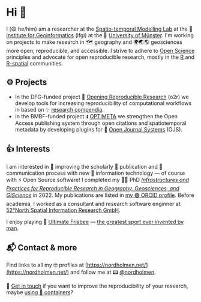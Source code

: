 # Hi 👋

I (😄 he/him) am a researcher at the [Spatio-temporal Modelling Lab](http://ifgi.uni-muenster.de/labs/spatio-temporal-modelling-lab/) at the 📍 [Institute for Geoinformatics]() (ifgi) at the 🏫 [University of Münster](https://uni-muenster.de/Geoinformatics). I'm working on projects to make research in 🗺️ geography and 🌍🌏🌎 geosciences more open, reproducible, and accessible.
I strive to adhere to [Open Science](https://en.wikipedia.org/wiki/Open_science) principles and advocate for open reproducible research, mostly in the [R](https://github.com/topics/rstats) and [R-spatial](https://github.com/search?q=r+spatial) communities.

## ⚙️ Projects

- In the DFG-funded project 🔭 [Opening Reproducible Research](https://o2r.info/) (o2r) we develop tools for increasing reproducibility of computational workflows in based on ✨ [research compendia](https://research-compendium.science/). 
- In the BMBF-funded project ⏫ [OPTIMETA](https://projects.tib.eu/optimeta/en/) we strengthen the Open Access publishing system through open citations and spatiotemporal metadata by developing plugins for 📄 [Open Journal Systems](https://github.com/pkp/ojs/) (OJS).

## 👍 Interests

I am interested in 🤔 improving the scholarly 📃 publication and 👯 communication process with new 🚀 information technology — of course with ⚡ Open Source software!
I completed my 🧑‍🎓 PhD [_Infrastructures and Practices for Reproducible Research in Geography, Geosciences, and GIScience_](https://doi.org/10.5281/zenodo.4768095) in 2022.
My publications are listed in [my 🟢 ORCID profile](https://orcid.org/0000-0002-0024-5046).
Before academia, I worked as a consultant and research software enginner at [52°North Spatial Information Research GmbH](https://github.com/52north/).

I enjoy playing  🥏 [Ultimate Frisbee](https://en.wikipedia.org/wiki/Ultimate_(sport)) — [the greatest sport ever invented by man](https://thegreatestsporteverinvented.com/).

## 📬 Contact & more

Find links to all my 🤓 profiles at [https://nordholmen.net/](https://nordholmen.net/) and follow me at 📟 [@nordholmen](https://twitter.com/nordholmen).

💬 [Get in touch](mailto:daniel.nuest@uni-muenster.de) if you want to improve the reproducibility of your research, maybe [using 🐋 containers](https://doi.org/10.1371/journal.pcbi.1008316)?
